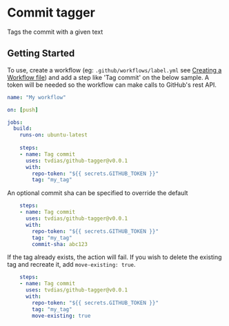 # Commit tagger

Tags the commit with a given text

## Getting Started
To use, create a workflow (eg: `.github/workflows/label.yml` see [Creating a Workflow file](https://help.github.com/en/articles/configuring-a-workflow#creating-a-workflow-file)) and add a step like 'Tag commit' on the below sample. A token will be needed so the workflow can make calls to GitHub's rest API.

```yaml
name: "My workflow"

on: [push]

jobs:
  build:
    runs-on: ubuntu-latest
    
    steps:
    - name: Tag commit
      uses: tvdias/github-tagger@v0.0.1
      with:
        repo-token: "${{ secrets.GITHUB_TOKEN }}"
        tag: "my_tag"
```

An optional commit sha can be specified to override the default

```yaml
    steps:
    - name: Tag commit
      uses: tvdias/github-tagger@v0.0.1
      with:
        repo-token: "${{ secrets.GITHUB_TOKEN }}"
        tag: "my_tag"
        commit-sha: abc123
```

If the tag already exists, the action will fail. If you wish to delete the existing tag and recreate it, add `move-existing: true`.

```yaml
    steps:
    - name: Tag commit
      uses: tvdias/github-tagger@v0.0.1
      with:
        repo-token: "${{ secrets.GITHUB_TOKEN }}"
        tag: "my_tag"
        move-existing: true
```
